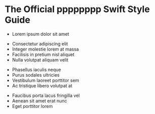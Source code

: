 # The Official pppppppp Swift Style Guide


* Lorem ipsum dolor sit amet
+ Consectetur adipiscing elit
+ Integer molestie lorem at massa
+ Facilisis in pretium nisl aliquet
+ Nulla volutpat aliquam velit
- Phasellus iaculis neque
- Purus sodales ultricies
- Vestibulum laoreet porttitor sem
- Ac tristique libero volutpat at
+ Faucibus porta lacus fringilla vel
+ Aenean sit amet erat nunc
+ Eget porttitor lorem
